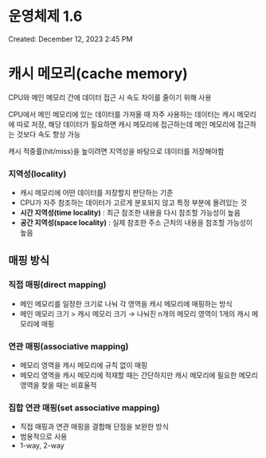 # 운영체제 1.6

Created: December 12, 2023 2:45 PM

# 캐시 메모리(cache memory)

CPU와 메인 메모리 간에 데이터 접근 시 속도 차이를 줄이기 위해 사용

CPU에서 메인 메모리에 있는 데이터를 가져올 때 자주 사용하는 데이터는 캐시 메모리에 따로 저장, 해당 데이터가 필요하면 캐시 메모리에 접근하는데 메인 메모리에 접근하는 것보다 속도 향상 가능

캐시 적중률(hit/miss)을 높이려면 지역성을 바탕으로 데이터를 저장해야함

### 지역성(locality)

- 캐시 메모리에 어떤 데이터를 저장할지 판단하는 기준
- CPU가 자주 참조하는 데이터가 고르게 분포되지 않고 특정 부분에 몰려있는 것
- **시간 지역성(time locality)** : 최근 참조한 내용을 다시 참조할 가능성이 높음
- **공간 지역성(space locality)** : 실제 참조한 주소 근처의 내용을 참조할 가능성이 높음

## 매핑 방식

### 직접 매핑(direct mapping)

- 메인 메모리를 일정한 크기로 나눠 각 영역을 캐시 메모리에 매핑하는 방식
- 메인 메모리 크기 > 캐시 메모리 크기 → 나눠진 n개의 메모리 영역이 1개의 캐시 메모리에 매핑

### 연관 매핑(associative mapping)

- 메모리 영역을 캐시 메모리에 규칙 없이 매핑
- 메모리 영역을 캐시 메모리에 적재할 때는 간단하지만 캐시 메모리에 필요한 메모리 영역을 찾을 때는 비효율적

### 집합 연관 매핑(set associative mapping)

- 직접 매핑과 연관 매핑을 결합해 단점을 보완한 방식
- 범용적으로 사용
- 1-way, 2-way
